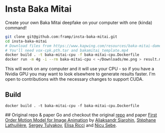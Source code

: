 # Insta Baka Mitai

Create your own Baka Mitai deepfake on your computer with one (kinda) command!

```sh
git clone git@github.com:framp/insta-baka-mitai.git
cd insta-baka-mitai
# Download files from https://www.kapwing.com/resources/baka-mitai-dame-da-ne-meme/#3-add-four-files-to-the-folder
# You'll need vox-cpk.pth.tar and bakamitai_template.mp4
docker build . -t baka-mitai-cpu -f baka-mitai-cpu.Dockerfile
docker run -m 4g -i --rm baka-mitai-cpu < ~/Downloads/me.png > result.mp4
```

This will work on any computer and it will use your CPU - so if you have a Nvidia GPU you may want to look elsewhere to generate results faster.
I'm open to contributions with the necessary changes to support CUDA.

## Build

```
docker build . -t baka-mitai-cpu -f baka-mitai-cpu.Dockerfile
```

## Original repo & paper
Go and checkout the original [repo](https://github.com/AliaksandrSiarohin/first-order-model) and paper [First Order Motion Model for Image Animation](https://papers.nips.cc/paper/8935-first-order-motion-model-for-image-animation) by [Aliaksandr Siarohin](https://github.com/AliaksandrSiarohin), [Stéphane Lathuilière](http://stelat.eu), [Sergey Tulyakov](http://stulyakov.com), [Elisa Ricci](http://elisaricci.eu/) and [Nicu Sebe](http://disi.unitn.it/~sebe/).

